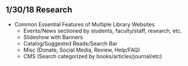 ## 1/30/18 Research

* Common Essential Features of Multiple Library Websites
    * Events/News sectioned by students, faculty/staff, research, etc.
    * Slideshow with Banners
    * Catalog/Suggested Reads/Search Bar
    * Misc (Donate, Social Media, Review, Help/FAQ)
    * CMS (Search categorized by books/articles/journal/etc)
